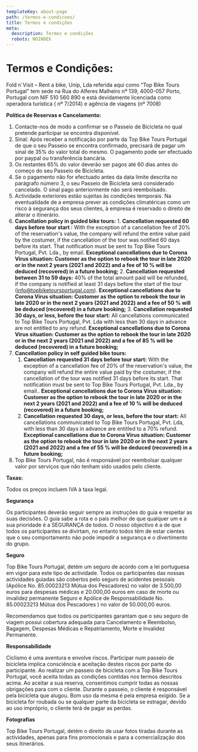 ```yaml
---
templateKey: about-page
path: /termos-e-condicoes/
title: Termos e condições
meta:
  description: Termos e condições
  robots: NOINDEX
---
```

# **Termos e Condições:**

Fold n´Visit – Rent a bike, Unip, Lda referida aqui como ”Top Bike Tours Portugal" tem sede na Rua do Alferes Malheiro nº 139, 4000-057 Porto, Portugal com NIF 510 560 890 e está devidamente licenciada como operadora turística ( nº 7/2014) e agência de viagens (nº 7008)

**Política de Reservas e Cancelamento:**

1. Contacte-nos de modo a confirmar se o Passeio de Bicicleta no qual pretende participar se encontra disponível.
2. Sinal: Após receber a notificação por parte da Top Bike Tours Portugal de que o seu Passeio se encontra confirmado, precisará de pagar um sinal de 35% do valor total do mesmo. O pagamento pode ser efectuado por paypal ou transferência bancária.
3. Os restantes 65% do valor deverão ser pagos até 60 dias antes do começo do seu Passeio de Bicicleta.
4. Se o pagamento não for efectuado antes da data limite descrita no parágrafo número 3, o seu Passeio de Bicicleta será considerado cancelado. O sinal pago anteriormente não será reembolsado.
5. Actividade exteriores estão sujeitas às condições temporais. Na eventualidade de a empresa prever as condições climatéricas como um risco à segurança dos seus clientes, à empresa é reservado o direito de alterar o itinerário.
6. **Cancellation policy in guided bike tours:**
         1. **Cancellation requested 60 days before tour start :** With the exception of a cancellation fee of 20% of the reservation's value, the company will refund the entire value paid by the costumer, if the cancellation of the tour was notified 60 days before its start. That notification must be sent to Top Bike Tours Portugal, Pvt. Lda., by email. **Exceptional cancellations due to Corona Virus situation: Customer as the option to rebook the tour in late 2020 or in the next 2 years (2021 and 2022) and a fee of 10 % will be deduced (recovered) in a future booking;**
         2. **Cancellation requested between 31 to 59 days:** 40% of the total amount paid will be refunded, if the company is notified at least 31 days before the start of the tour (info@topbiketoursportugal.com). **Exceptional cancellations due to Corona Virus situation: Customer as the option to rebook the tour in late 2020 or in the next 2 years (2021 and 2022) and a fee of 50 % will be deduced (recovered) in a future booking;**
         3. **Cancellation requested 30 days, or less, before the tour start:** All cancellations communicated to Top Bike Tours Portugal, Pvt. Lda with less than 30 days in advance are not entitled to any refund. **Exceptional cancellations due to Corona Virus situation: Customer as the option to rebook the tour in late 2020 or in the next 2 years (2021 and 2022) and a fee of 85 % will be deduced (recovered) in a future booking;**
7. **Cancellation policy in self guided bike tours:**
   1. **Cancellation requested 31 days before tour start:** With the exception of a cancellation fee of 20% of the reservation's value, the company will refund the entire value paid by the costumer, if the cancellation of the tour was notified 31 days before its start. That notification must be sent to Top Bike Tours Portugal, Pvt. Lda., by email.. **Exceptional cancellations due to Corona Virus situation: Customer as the option to rebook the tour in late 2020 or in the next 2 years (2021 and 2022) and a fee of 10 % will be deduced (recovered) in a future booking;**
   2. **Cancellation requested 30 days, or less, before the tour start:** All cancellations communicated to Top Bike Tours Portugal, Pvt. Lda, with less than 30 days in advance are entitled to a 70% refund. **Exceptional cancellations due to Corona Virus situation: Customer as the option to rebook the tour in late 2020 or in the next 2 years (2021 and 2022) and a fee of 55 % will be deduced (recovered) in a future booking;**
8. Top Bike Tours Portugal, não é responsável por reembolsar qualquer valor por serviços que não tenham sido usados pelo cliente.

**Taxas:**

Todos os preços incluem IVA à taxa legal.

**Segurança**

Os participantes deverão seguir sempre as instruções do guia e respeitar as suas decisões. O guia sabe a rota e o país melhor de que qualquer um e a sua prioridade é a SEGURANÇA de todos. O nosso objectivo é a de que todos os participantes se divirtam, no entanto todos têm de estar cientes que o seu comportamento não pode impedir a segurança e o divertimento do grupo.

**Seguro**

Top Bike Tours Portugal, detém um seguro de acordo com a lei portuguesa em vigor para este tipo de actividade. Todos os participantes das nossas actividades guiadas são cobertos pelo seguro de acidentes pessoais (Apólice No. 85.00023213 Mútua dos Pescadores) no valor de 3.500,00 euros para despesas médicas e 20.000,00 euros em caso de morte ou invalidez permanente Seguro e Apólice de Responsabilidade No. 85.00023213 Mútua dos Pescadores ) no valor de 50.000,00 euros.

Recomendamos que todos os participantes garantam que o seu seguro de viagem possui cobertura adequada para Cancelamento e Reembolso, Bagagem, Despesas Médicas e Repatriamento, Morte e Invalidez Permanente.

**Responsabilidade**

Ciclismo é uma aventura e envolve riscos. Participar num passeio de bicicleta implica consciência e aceitação destes riscos por parte do participante. Ao realizar um passeio de bicicleta com a Top Bike Tours Portugal, você aceita todas as condições contidas nos termos descritos acima. Ao aceitar a sua reserva, consentimos cumprir todas as nossas obrigações para com o cliente. Durante o passeio, o cliente é responsável pela bicicleta que alugou. Bom uso da mesma é pela empresa exigido. Se a bicicleta for roubada ou se qualquer parte da bicicleta se estragar, devido ao uso impróprio, o cliente terá de pagar as perdas.

**Fotografias**

Top Bike Tours Portugal, detém o direito de usar fotos tiradas durante as actividades, apenas para fins promocionais e para a comercialização dos seus itinerários.
